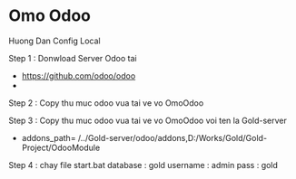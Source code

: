 Omo Odoo
=========
Huong Dan Config Local

Step 1 : Donwload Server Odoo tai
 + https://github.com/odoo/odoo
 + 
Step 2 : Copy thu muc odoo vua tai ve vo OmoOdoo

Step 3 : Copy thu muc odoo vua tai ve vo OmoOdoo voi ten la Gold-server
 + addons_path=‪ /../Gold-server/odoo/addons,D:/Works/Gold/Gold-Project/OdooModule
 
Step 4 : chay file start.bat
database : gold
username : admin
pass : gold
